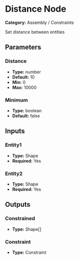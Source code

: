 
# Distance Node

**Category:** Assembly / Constraints

Set distance between entities

## Parameters


### Distance
- **Type:** number
- **Default:** 10
- **Min:** 0
- **Max:** 10000



### Minimum
- **Type:** boolean
- **Default:** false





## Inputs


### Entity1
- **Type:** Shape
- **Required:** Yes



### Entity2
- **Type:** Shape
- **Required:** Yes



## Outputs


### Constrained
- **Type:** Shape[]



### Constraint
- **Type:** Constraint




